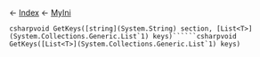 ← [Index](Api-Index) ← [MyIni](VRage.Game.ModAPI.Ingame.Utilities.MyIni)

```csharpvoid GetKeys([string](System.String) section, [List<T>](System.Collections.Generic.List`1) keys)``````csharpvoid GetKeys([List<T>](System.Collections.Generic.List`1) keys)```